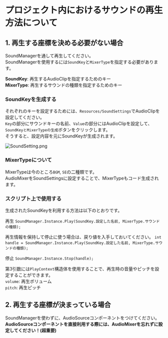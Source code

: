 # プロジェクト内におけるサウンドの再生方法について


## 1. 再生する座標を決める必要がない場合
SoundManagerを通して再生してください。  
SoundManagerを使用するには`SoundKey`と`MixerType`を指定する必要があります。  

**SoundKey**: 再生するAudioClipを指定するためのキー  
**MixerType**: 再生するサウンドの種類を指定するためのキー

### SoundKeyを生成する
それぞれのキーを設定するためには、`Resources/SoundSettings`でAudioClipを設定してください。  
`Key`の部分にサウンドキーの名前、`Value`の部分にはAudioClipを設定して、`SoundKeyとMixerTypeの生成`ボタンをクリックします。  
そうすると、設定内容を元にSoundKeyが生成されます。  

![SoundSetting.png](Images/SoundSetting.png)

### MixerTypeについて
MixerTypeは今のところ`BGM`, `SE`の二種類です。  
AudioMixerをSoundSettingsに設定することで、MixerTypeもコード生成されます。

### スクリプト上で使用する
生成されたSoundKeyを利用する方法は以下のとおりです。

再生
`SoundManager.Instance.Play(SoundKey.設定した名前, MixerType.サウンドの種類);`

再生情報を保持して停止に使う場合は、戻り値を入手しておいてください。
`int handle = SoundManager.Instance.Play(SoundKey.設定した名前, MixerType.サウンドの種類);`

停止
`SoundManager.Instance.Stop(handle);`

第3引数には`PlayContext`構造体を使用することで、再生時の音量やピッチを設定することができます。  
`volume`: 再生ボリューム  
`pitch`: 再生ピッチ


## 2. 再生する座標が決まっている場合
SoundManagerを使わずに、AudioSourceコンポーネントをつけてください。  
**AudioSourceコンポーネントを直接利用する際には、AudioMixerを忘れずに設定してください！(超重要)**
